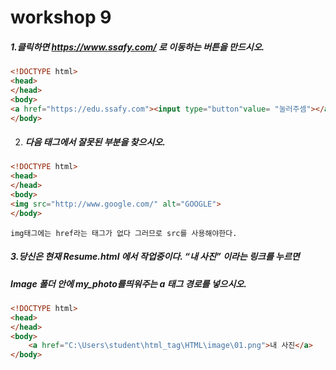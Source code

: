 # workshop 9

##### 1.클릭하면 https://www.ssafy.com/ 로 이동하는 버튼을 만드시오.

```html
<!DOCTYPE html>
<head>
</head>
<body>
<a href="https://edu.ssafy.com"><input type="button"value= "눌러주셈"></a>
</body>
```



2. ##### 다음 태그에서 잘못된 부분을 찾으시오.

```html
<!DOCTYPE html>
<head>
</head>
<body>
<img src="http://www.google.com/" alt="GOOGLE">
</body>
```

```
img태그에는 href라는 태그가 없다 그러므로 src를 사용해야한다.
```



##### 3.당신은 현재 Resume.html 에서 작업중이다. “내 사진” 이라는 링크를 누르면

##### Image 폴더 안에 my_photo를띄워주는 a 태그 경로를 넣으시오.

```html
<!DOCTYPE html>
<head>
</head>
<body>
    <a href="C:\Users\student\html_tag\HTML\image\01.png">내 사진</a>
</body>
```

